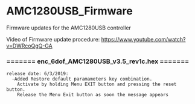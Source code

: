 # AMC1280USB_Firmware
Firmware updates for the AMC1280USB controller


Video of Firmware update procedure:
https://www.youtube.com/watch?v=DWRcoQgQ-GA



### ======= enc_6dof_AMC1280USB_v3.5_rev1c.hex ======= 
```
release date: 6/3/2019: 
  -Added Restore default paramameters key combination.
    Activate by holding Menu EXIT button and pressing the reset button. 
    Release the Menu Exit button as soon the message appears
```

